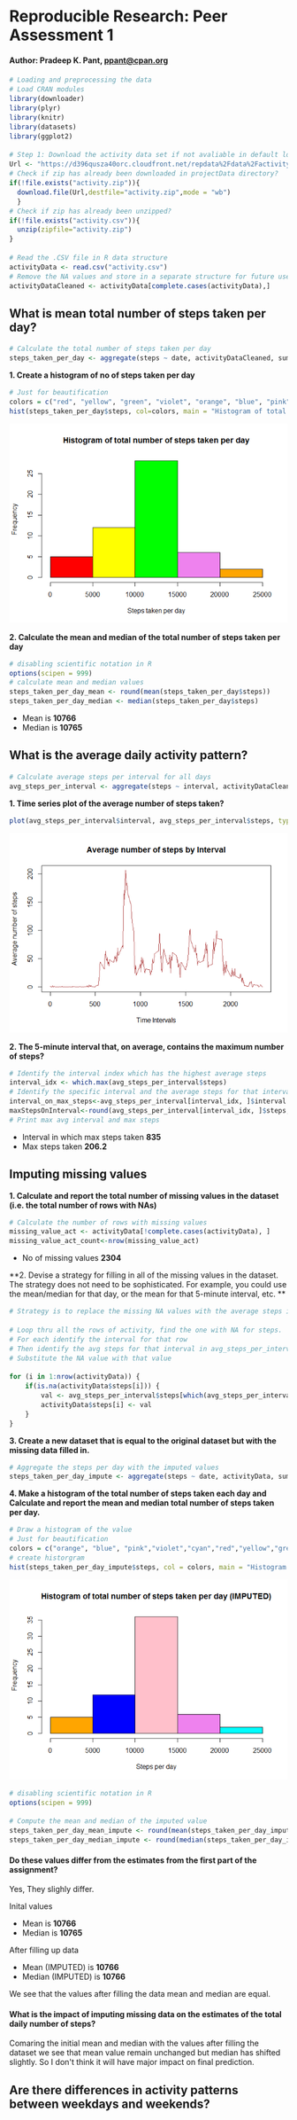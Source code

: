# Reproducible Research: Peer Assessment 1
#### Author: Pradeep K. Pant, ppant@cpan.org

```r
# Loading and preprocessing the data
# Load CRAN modules 
library(downloader)
library(plyr)
library(knitr)
library(datasets)
library(ggplot2)

# Step 1: Download the activity data set if not avaliable in default location
Url <- "https://d396qusza40orc.cloudfront.net/repdata%2Fdata%2Factivity.zip"
# Check if zip has already been downloaded in projectData directory?
if(!file.exists("activity.zip")){
  download.file(Url,destfile="activity.zip",mode = "wb")
  }
# Check if zip has already been unzipped?
if(!file.exists("activity.csv")){
  unzip(zipfile="activity.zip")
}

# Read the .CSV file in R data structure 
activityData <- read.csv("activity.csv")
# Remove the NA values and store in a separate structure for future use
activityDataCleaned <- activityData[complete.cases(activityData),]
```
## What is mean total number of steps taken per day?

```r
# Calculate the total number of steps taken per day
steps_taken_per_day <- aggregate(steps ~ date, activityDataCleaned, sum)
```
**1. Create a histogram of no of steps taken per day**

```r
# Just for beautification
colors = c("red", "yellow", "green", "violet", "orange", "blue", "pink", "cyan") 
hist(steps_taken_per_day$steps, col=colors, main = "Histogram of total number of steps taken per day", xlab = "Steps taken per day")
```

![](PA1_template_files/figure-html/unnamed-chunk-3-1.png)

**2. Calculate the mean and median of the total number of steps taken per day**

```r
# disabling scientific notation in R
options(scipen = 999)
# calculate mean and median values
steps_taken_per_day_mean <- round(mean(steps_taken_per_day$steps))
steps_taken_per_day_median <- median(steps_taken_per_day$steps)
```
* Mean is **10766**
* Median is **10765**


## What is the average daily activity pattern?

```r
# Calculate average steps per interval for all days 
avg_steps_per_interval <- aggregate(steps ~ interval, activityDataCleaned , mean)
```

**1. Time series plot of the average number of steps taken?**


```r
plot(avg_steps_per_interval$interval, avg_steps_per_interval$steps, type='l', col="brown", main="Average number of steps by Interval", xlab="Time Intervals", ylab="Average number of steps")
```

![](PA1_template_files/figure-html/unnamed-chunk-6-1.png)

**2. The 5-minute interval that, on average, contains the maximum number of steps?**

```r
# Identify the interval index which has the highest average steps
interval_idx <- which.max(avg_steps_per_interval$steps)
# Identify the specific interval and the average steps for that interval
interval_on_max_steps<-avg_steps_per_interval[interval_idx, ]$interval
maxStepsOnInterval<-round(avg_steps_per_interval[interval_idx, ]$steps, digits = 1)
# Print max avg interval and max steps
```
* Interval in which max steps taken **835**
* Max steps taken **206.2**

## Imputing missing values
**1. Calculate and report the total number of missing values in the dataset (i.e. the total number of rows with NAs)**

```r
# Calculate the number of rows with missing values
missing_value_act <- activityData[!complete.cases(activityData), ]
missing_value_act_count<-nrow(missing_value_act)
```

* No of missing values **2304**

**2. Devise a strategy for filling in all of the missing values in the dataset. The strategy does not need to be sophisticated. For example, you could use the mean/median for that day, or the mean for that 5-minute interval, etc.  **

```r
# Strategy is to replace the missing NA values with the average steps in that interval across all the days

# Loop thru all the rows of activity, find the one with NA for steps. 
# For each identify the interval for that row
# Then identify the avg steps for that interval in avg_steps_per_interval
# Substitute the NA value with that value

for (i in 1:nrow(activityData)) {
    if(is.na(activityData$steps[i])) {
        val <- avg_steps_per_interval$steps[which(avg_steps_per_interval$interval == activityData$interval[i])]
        activityData$steps[i] <- val 
    }
}
```
**3. Create a new dataset that is equal to the original dataset but with the missing data filled in.**

```r
# Aggregate the steps per day with the imputed values
steps_taken_per_day_impute <- aggregate(steps ~ date, activityData, sum)
```

**4. Make a histogram of the total number of steps taken each day and Calculate and report the mean and median total number of steps taken per day.**


```r
# Draw a histogram of the value 
# Just for beautification
colors = c("orange", "blue", "pink","violet","cyan","red","yellow","green") 
# create historgram
hist(steps_taken_per_day_impute$steps, col = colors, main = "Histogram of total number of steps taken per day (IMPUTED)", xlab = "Steps per day")
```

![](PA1_template_files/figure-html/unnamed-chunk-11-1.png)

```r
# disabling scientific notation in R
options(scipen = 999)

# Compute the mean and median of the imputed value
steps_taken_per_day_mean_impute <- round(mean(steps_taken_per_day_impute$steps))
steps_taken_per_day_median_impute <- round(median(steps_taken_per_day_impute$steps))
```

#### Do these values differ from the estimates from the first part of the assignment? 

Yes, They slighly differ.

Inital values

* Mean is **10766**
* Median is **10765**

After filling up data

* Mean (IMPUTED) is **10766**
* Median (IMPUTED) is **10766**

We see that the values after filling the data mean and median are equal.  


#### What is the impact of imputing missing data on the estimates of the total daily number of steps?
Comaring the initial mean and median with the values after filling the dataset we see that mean value remain unchanged but median has shifted slightly. So I don't think it will have major impact on final prediction.


## Are there differences in activity patterns between weekdays and weekends?



